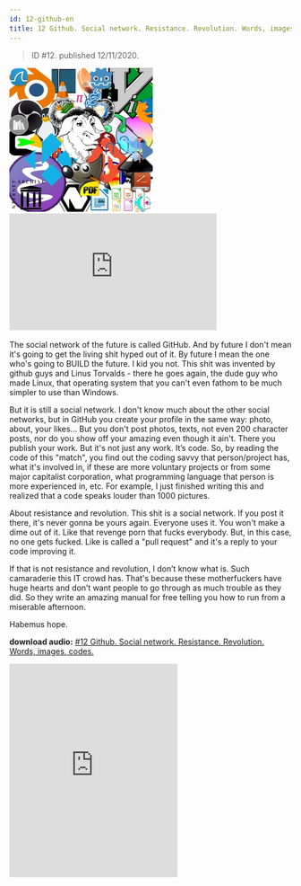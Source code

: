 ```yaml
---
id: 12-github-en
title: 12 Github. Social network. Resistance. Revolution. Words, images, codes.
---
```


> ID #12. published 12/11/2020.

![img](../../static/img/BC-12-github-desenho.jpg) <iframe width="370" height="208" src="https://www.youtube.com/embed/TxK3Xdd-FhY" frameborder="0" allow="accelerometer; autoplay; clipboard-write; encrypted-media; gyroscope; picture-in-picture" allowfullscreen></iframe>

The social network of the future is called GitHub. And by future I don't mean it's going to get the living shit hyped out of it. By future I mean the one who's going to BUILD the future. I kid you not. This shit was invented by github guys and Linus Torvalds - there he goes again, the dude guy who made Linux, that operating system that you can't even fathom to be much simpler to use than Windows.

But it is still a social network. I don't know much about the other social networks, but in GitHub you create your profile in the same way: photo, about, your likes... But you don't post photos, texts, not even 200 character posts, nor do you show off your amazing even though it ain't. There you publish your work. But it's not just any work. It’s code. So, by reading the code of this "match", you find out the coding savvy that person/project has, what it's involved in, if these are more voluntary projects or from some major capitalist corporation, what programming language that person is more experienced in, etc. For example, I just finished writing this and realized that a code speaks louder than 1000 pictures.

About resistance and revolution. This shit is a social network. If you post it there, it's never gonna be yours again. Everyone uses it. You won't make a dime out of it. Like that revenge porn that fucks everybody. But, in this case, no one gets fucked. Like is called a "pull request" and it's a reply to your code improving it.

If that is not resistance and revolution, I don’t know what is. Such camaraderie this IT crowd has. That's because these motherfuckers have huge hearts and don’t want people to go through as much trouble as they did. So they write an amazing manual for free telling you how to run from a miserable afternoon.

Habemus hope.

**download audio:** <a href="/audio/BC-12-github-audio-remix-en.mp3" target="_blank">#12 Github. Social network. Resistance. Revolution. Words, images, codes.</a>

<iframe src="https://open.spotify.com/embed/track/5uycfDlFeV8QcbPlO4Gg4C" width="300" height="380" frameborder="0" allowtransparency="true" allow="encrypted-media"></iframe>